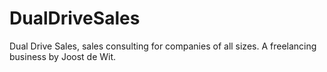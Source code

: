 # DualDriveSales
Dual Drive Sales, sales consulting for companies of all sizes. A freelancing business by Joost de Wit.
